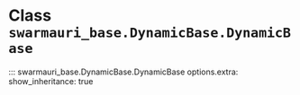 # Class `swarmauri_base.DynamicBase.DynamicBase`

::: swarmauri_base.DynamicBase.DynamicBase
    options.extra:
      show_inheritance: true

